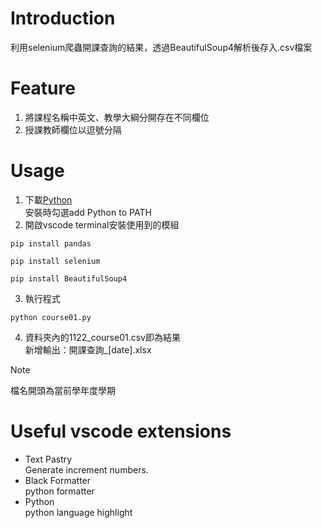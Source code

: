 # Introduction
利用selenium爬蟲開課查詢的結果，透過BeautifulSoup4解析後存入.csv檔案
# Feature
1. 將課程名稱中英文、教學大綱分開存在不同欄位
2. 授課教師欄位以逗號分隔
# Usage
1. 下載[Python](https://www.python.org/downloads/)  
  安裝時勾選add Python to PATH
2. 開啟vscode terminal安裝使用到的模組
```
pip install pandas
```
```
pip install selenium
```
```
pip install BeautifulSoup4
```
3. 執行程式  
```
python course01.py
```
4. 資料夾內的1122_course01.csv即為結果  
  新增輸出：開課查詢_[date].xlsx
> [!Note] 
> 檔名開頭為當前學年度學期
# Useful vscode extensions
- Text Pastry  
  Generate increment numbers.
- Black Formatter  
  python formatter
- Python  
  python language highlight
  
